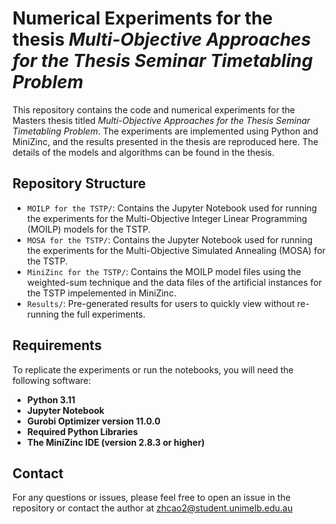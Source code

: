 # Numerical Experiments for the thesis *Multi-Objective Approaches for the Thesis Seminar Timetabling Problem*

This repository contains the code and numerical experiments for the Masters thesis titled *Multi-Objective Approaches for the Thesis Seminar Timetabling Problem*. The experiments are implemented using Python and MiniZinc, and the results presented in the thesis are reproduced here. The details of the models and algorithms can be found in the thesis.

## Repository Structure

- `MOILP for the TSTP/`: Contains the Jupyter Notebook used for running the experiments for the Multi-Objective Integer Linear Programming (MOILP) models for the TSTP.
- `MOSA for the TSTP/`: Contains the Jupyter Notebook used for running the experiments for the Multi-Objective Simulated Annealing (MOSA) for the TSTP.
- `MiniZinc for the TSTP/`: Contains the MOILP model files using the weighted-sum technique and the data files of the artificial instances for the TSTP impelemented in MiniZinc.
- `Results/`: Pre-generated results for users to quickly view without re-running the full experiments.

## Requirements

To replicate the experiments or run the notebooks, you will need the following software:

- **Python 3.11**
- **Jupyter Notebook**
- **Gurobi Optimizer version 11.0.0**
- **Required Python Libraries**
- **The MiniZinc IDE (version 2.8.3 or higher)**


## Contact
For any questions or issues, please feel free to open an issue in the repository or contact the author at zhcao2@student.unimelb.edu.au

